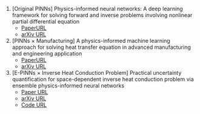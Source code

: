 1. [Original PINNs] Physics-informed neural networks: A deep learning framework for solving forward and inverse problems involving nonlinear partial differential equation
   - [PaperURL](https://www-sciencedirect-com.kyoto-u.idm.oclc.org/science/article/pii/S0021999118307125?via%3Dihub)
   - [arXiv URL](https://arxiv.org/abs/1711.10561)
2. [PINNs × Manufacturing] A physics-informed machine learning approach for solving heat transfer equation in advanced manufacturing and engineering application
   - [PaperURL](https://www-sciencedirect-com.kyoto-u.idm.oclc.org/science/article/pii/S0952197621000798?via%3Dihub)
   - [arXiv URL](https://arxiv.org/pdf/2010.02011)
3. [E-PINNs × Inverse Heat Conduction Problem] Practical uncertainty quantification for space-dependent inverse heat conduction problem via ensemble physics-informed neural networks
   - [Paper URL](https://www-sciencedirect-com.kyoto-u.idm.oclc.org/science/article/pii/S0735193323003299)
   - [arXiv URL](https://arxiv.org/pdf/2109.00996)
   - [Code URL](https://github.com/yoton12138/E-PINN-practical-uncertainty-quantification)
